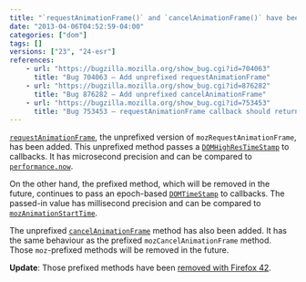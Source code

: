 ```yaml
---
title: "`requestAnimationFrame()` and `cancelAnimationFrame()` have been unprefixed"
date: "2013-04-06T04:52:59-04:00"
categories: ["dom"]
tags: []
versions: ["23", "24-esr"]
references:
    - url: "https://bugzilla.mozilla.org/show_bug.cgi?id=704063"
      title: "Bug 704063 – Add unprefixed requestAnimationFrame"
    - url: "https://bugzilla.mozilla.org/show_bug.cgi?id=876282"
      title: "Bug 876282 – Add unprefixed cancelAnimationFrame"
    - url: "https://bugzilla.mozilla.org/show_bug.cgi?id=753453"
      title: "Bug 753453 – requestAnimationFrame callback should return DOMHighResTimeStamp"
---
```

[`requestAnimationFrame`](https://developer.mozilla.org/docs/Web/API/window.requestAnimationFrame), the unprefixed version of `mozRequestAnimationFrame`, has been added. This unprefixed method passes a [`DOMHighResTimeStamp`](https://developer.mozilla.org/docs/Web/API/DOMHighResTimeStamp) to callbacks. It has microsecond precision and can be compared to [`performance.now`](https://developer.mozilla.org/docs/Web/API/window.performance.now).

On the other hand, the prefixed method, which will be removed in the future, continues to pass an epoch-based [`DOMTimeStamp`](https://developer.mozilla.org/docs/Web/API/DOMTimeStamp) to callbacks. The passed-in value has millisecond precision and can be compared to [`mozAnimationStartTime`](https://developer.mozilla.org/docs/Web/API/window.mozAnimationStartTime).

The unprefixed [`cancelAnimationFrame`](https://developer.mozilla.org/docs/Web/API/window.cancelAnimationFrame) method has also been added. It has the same behaviour as the prefixed `mozCancelAnimationFrame` method. Those `moz`-prefixed methods will be removed in the future.

**Update**: Those prefixed methods have been [removed with Firefox 42](https://www.fxsitecompat.dev/en-CA/docs/2015/mozrequestanimationframe-and-related-apis-have-been-removed/).
